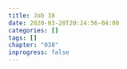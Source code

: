 ```yaml
---
title: Job 38
date: 2020-03-28T20:24:56-04:00
categories: []
tags: []
chapter: "038"
inprogress: false
---
```


